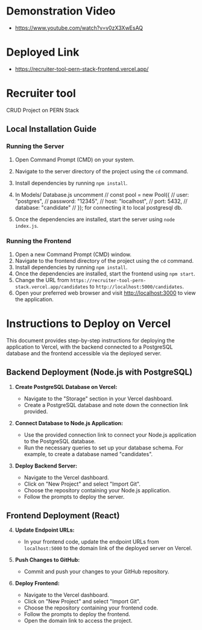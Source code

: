 # Demonstration Video
- https://www.youtube.com/watch?v=v0zX3XwEsAQ 

# Deployed Link
- https://recruiter-tool-pern-stack-frontend.vercel.app/

# Recruiter tool 

CRUD Project on PERN Stack

## Local Installation Guide

### Running the Server

1. Open Command Prompt (CMD) on your system.
2. Navigate to the server directory of the project using the `cd` command.
3. Install dependencies by running `npm install`.
4. In Models/ Database.js uncomment 
    // const pool = new Pool({
//   user: "postgres",
//   password: "12345",
//   host: "localhost",
//   port: 5432,
//   database: "candidate"
// }); for connecting it to local postgresql db. 

6. Once the dependencies are installed, start the server using `node index.js`.

### Running the Frontend

1. Open a new Command Prompt (CMD) window.
2. Navigate to the frontend directory of the project using the `cd` command.
3. Install dependencies by running `npm install`.
4. Once the dependencies are installed, start the frontend using `npm start`.
5. Change the URL from `https://recruiter-tool-pern-stack.vercel.app/candidates` to   `http://localhost:5000/candidates`.
6. Open your preferred web browser and visit [http://localhost:3000](http://localhost:3000) to view the application.


# Instructions to Deploy on Vercel

This document provides step-by-step instructions for deploying the application to Vercel, with the backend connected to a PostgreSQL database and the frontend accessible via the deployed server.

## Backend Deployment (Node.js with PostgreSQL)

1. **Create PostgreSQL Database on Vercel:**
   - Navigate to the "Storage" section in your Vercel dashboard.
   - Create a PostgreSQL database and note down the connection link provided.

2. **Connect Database to Node.js Application:**
   - Use the provided connection link to connect your Node.js application to the PostgreSQL database.
   - Run the necessary queries to set up your database schema. For example, to create a database named "candidates".

3. **Deploy Backend Server:**
   - Navigate to the Vercel dashboard.
   - Click on "New Project" and select "Import Git".
   - Choose the repository containing your Node.js application.
   - Follow the prompts to deploy the server.

## Frontend Deployment (React)

4. **Update Endpoint URLs:**
   - In your frontend code, update the endpoint URLs from `localhost:5000` to the domain link of the deployed server on Vercel.

5. **Push Changes to GitHub:**
   - Commit and push your changes to your GitHub repository.

6. **Deploy Frontend:**
   - Navigate to the Vercel dashboard.
   - Click on "New Project" and select "Import Git".
   - Choose the repository containing your frontend code.
   - Follow the prompts to deploy the frontend.
   - Open the domain link to access the project.
   
